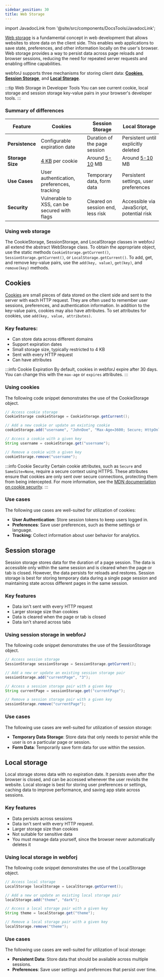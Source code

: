 ```yaml
---
sidebar_position: 30
title: Web Storage
---
```

import JavadocLink from '@site/src/components/DocsTools/JavadocLink';


[Web storage](https://developer.mozilla.org/en-US/docs/Web/API/Web_Storage_API) is a fundamental concept in web development that allows websites to store data on the client side. This enables web applications to save state, preferences, and other information locally on the user's browser. Web storage provides a way to persist data across page reloads and browser sessions, reducing the need for repeated server requests and enabling offline capabilities.

webforJ supports three mechanisms for storing client data: [**Cookies**](#cookies), [**Session Storage**](#session-storage), and [**Local Storage**](#local-storage).

:::tip Web Storage in Developer Tools
You can see current cookie, local storage and session storage key-value pairs in your browser's developer tools.
:::

### Summary of differences
| Feature            | Cookies                                      | Session Storage                          | Local Storage                            |
|--------------------|----------------------------------------------|------------------------------------------|------------------------------------------|
| **Persistence**    | Configurable expiration date                 | Duration of the page session             | Persistent until explicitly deleted      |
| **Storage Size**   | [4 KB](https://en.wikipedia.org/wiki/HTTP_cookie#Implementation) per cookie                             | Around [5-10](https://en.wikipedia.org/wiki/Web_storage#Storage_size) MB                           | Around [5-10](https://en.wikipedia.org/wiki/Web_storage#Storage_size) MB                           |
| **Use Cases**      | User authentication, preferences, tracking   | Temporary data, form data                | Persistent settings, user preferences    |
| **Security**       | Vulnerable to XSS, can be secured with flags | Cleared on session end, less risk        | Accessible via JavaScript, potential risk|

### Using web storage
The <JavadocLink type="foundation" location="com/webforj/webstorage/CookieStorage" code='true'>CookieStorage</JavadocLink>, <JavadocLink type="foundation" location="com/webforj/webstorage/SessionStorage" code='true'>SessionStorage</JavadocLink>, and <JavadocLink type="foundation" location="com/webforj/webstorage/LocalStorage" code='true'>LocalStorage</JavadocLink> classes in webforJ all extend the abstract <JavadocLink type="foundation" location="com/webforj/webstorage/WebStorage" code='true'>WebStorage</JavadocLink> class. To obtain the appropriate object, use the static methods `CookieStorage.getCurrent()`,  `SessionStorage.getCurrent()`, or `LocalStorage.getCurrent()`. To add, get, and remove key-value pairs, use the `add(key, value)`, `get(key)`, and `remove(key)` methods.

## Cookies
[Cookies](https://developer.mozilla.org/en-US/docs/Web/HTTP/Cookies) are small pieces of data stored on the client side and sent to the server with each HTTP request. They are often used to remember user sessions, preferences, and authentication information. In addition to the key-value pairs, cookies may also have attributes. To set attributes for cookies, use `add(key, value, attributes)`.

### Key features:
- Can store data across different domains
- Support expiration dates
- Small storage size, typically restricted to 4 KB
- Sent with every HTTP request
- Can have attributes

:::info Cookie Expiration
By default, cookies in webforJ expire after 30 days. You can change this with the `max-age` or `expires` attributes.
:::

### Using cookies

The following code snippet demonstrates the use of the <JavadocLink type="foundation" location="com/webforj/webstorage/CookieStorage" code='true'>CookieStorage</JavadocLink> object.

```java
// Access cookie storage
CookieStorage cookieStorage = CookieStorage.getCurrent();

// Add a new cookie or update an existing cookie
cookieStorage.add("username", "JohnDoe", "Max-Age=3600; Secure; HttpOnly");

// Access a cookie with a given key
String username = cookieStorage.get("username");

// Remove a cookie with a given key
cookieStorage.remove("username");
```
:::info Cookie Security
Certain cookie attributes, such as `Secure` and `SameSite=None`, require a secure context using HTTPS. These attributes ensure that cookies are only sent over secure connections, protecting them from being intercepted. For more information, see the [MDN documentation on cookie security](https://developer.mozilla.org/en-US/docs/Web/HTTP/Cookies#security).
:::

### Use cases
The following use cases are well-suited for utilization of cookies:

- **User Authentication**: Store session tokens to keep users logged in.
- **Preferences**: Save user preferences, such as theme settings or language.
- **Tracking**: Collect information about user behavior for analytics.


## Session storage
Session storage stores data for the duration of a page session. The data is accessible only within the same session and is cleared when the page or tab is closed. However, the data persists for reloads and restores. Session storage is best for storing temporary data during a single page session and maintaining state across different pages in the same session.

### Key features
- Data isn't sent with every HTTP request
- Larger storage size than cookies
- Data is cleared when the page or tab is closed
- Data isn't shared across tabs

### Using session storage in webforJ

The following code snippet demonstrates the use of the <JavadocLink type="foundation" location="com/webforj/webstorage/SessionStorage" code='true'>SessionStorage</JavadocLink> object.

```java
// Access session storage
SessionStorage sessionStorage = SessionStorage.getCurrent();

// Add a new or update an existing session storage pair
sessionStorage.add("currentPage", "3");

// Access a session storage pair with a given key
String currentPage = sessionStorage.get("currentPage");

// Remove a session storage pair with a given key
sessionStorage.remove("currentPage");
```

### Use cases
The following use cases are well-suited for utilization of session storage:

- **Temporary Data Storage**: Store data that only needs to persist while the user is on a particular page or session.
- **Form Data**: Temporarily save form data for use within the session.

## Local storage
Local storage stores data with no expiration date. It persists even after the browser is closed, and can be accessed whenever the user revisits the website. Local storage is best for storing user preferences or settings, caching data to improve performance, and saving app state across sessions.

### Key features

- Data persists across sessions
- Data isn't sent with every HTTP request.
- Larger storage size than cookies
- Not suitable for sensitive data
- You must manage data yourself, since the browser never automatically deletes it

### Using local storage in webforj

The following code snippet demonstrates the use of the <JavadocLink type="foundation" location="com/webforj/webstorage/LocalStorage" code='true'>LocalStorage</JavadocLink> object.

```java
// Access local storage
LocalStorage localStorage = LocalStorage.getCurrent();

// Add a new or update an existing local storage pair
localStorage.add("theme", "dark");

// Access a local storage pair with a given key
String theme = localStorage.get("theme");

// Remove a local storage pair with a given key
localStorage.remove("theme");
```

### Use cases
The following use cases are well-suited for utilization of local storage:

- **Persistent Data**: Store data that should be available across multiple sessions.
- **Preferences**: Save user settings and preferences that persist over time.